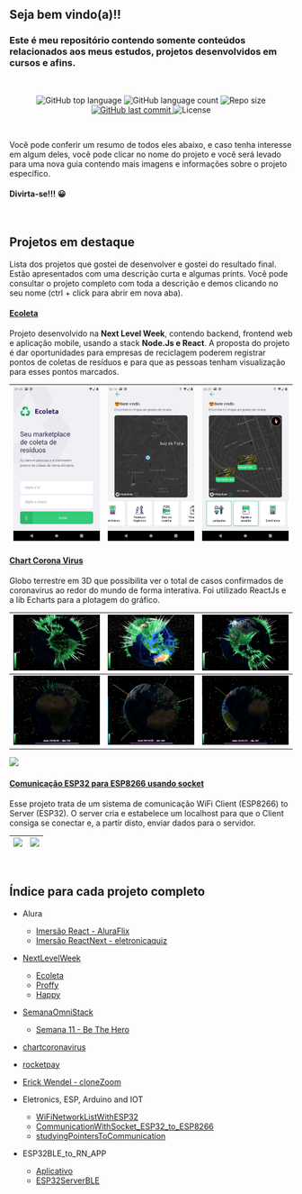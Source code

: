 ## Seja bem vindo(a)!! 

### Este é meu repositório contendo somente conteúdos relacionados aos meus estudos, projetos desenvolvidos em cursos e afins.

<br/>

<p align="center">
  <img alt="GitHub top language" src="https://img.shields.io/github/languages/top/W8jonas/estudos?style=flat-square">

  <img alt="GitHub language count" src="https://img.shields.io/github/languages/count/W8jonas/estudos?style=flat-square">

  <img alt="Repo size" src="https://img.shields.io/github/repo-size/W8jonas/estudos?style=flat-square">

  <a href="https://github.com/W8jonas/estudos/commits/master">
    <img alt="GitHub last commit" src="https://img.shields.io/github/last-commit/W8jonas/estudos?style=flat-square">
  </a>

  <img alt="License" src="https://img.shields.io/github/license/W8jonas/estudos?style=flat-square">
</p>
<br/>

Você pode conferir um resumo de todos eles abaixo, e caso tenha interesse em algum deles, você pode clicar no nome do projeto e você será levado para uma nova guia contendo mais imagens e informações sobre o projeto específico.


#### Divirta-se!!! 😀

<br/>

## Projetos em destaque

Lista dos projetos que gostei de desenvolver e gostei do resultado final. Estão apresentados com uma descrição curta e algumas prints. Você pode consultar o projeto completo com toda a descrição e demos clicando no seu nome (ctrl + click para abrir em nova aba).

#### [Ecoleta](https://github.com/W8jonas/estudos/tree/master/nextLevelWeek/Ecoleta)

Projeto desenvolvido na **Next Level Week**, contendo backend, frontend web e aplicação mobile, usando a stack **Node.Js e React**. A proposta do projeto é dar oportunidades para empresas de reciclagem poderem registrar pontos de coletas de resíduos e para que as pessoas tenham visualização para esses pontos marcados.

![](nextLevelWeek/Ecoleta/screenshots/Screenshot_1.png)  |  ![](nextLevelWeek/Ecoleta/screenshots/Screenshot_2.png) |  ![](nextLevelWeek/Ecoleta/screenshots/Screenshot_3.png)  | 
:---------------:|:----------------:|:-----------------:|


#### [Chart Corona Virus](https://github.com/W8jonas/estudos/tree/master/chartcoronavirus/web)

Globo terrestre em 3D que possibilita ver o total de casos confirmados de coronavirus ao redor do mundo de forma interativa. Foi utilizado ReactJs e a lib Echarts para a plotagem do gráfico.

![](chartcoronavirus/web/screenshots/Screenshot_1.png)  |  ![](chartcoronavirus/web/screenshots/Screenshot_2.png) |  ![](chartcoronavirus/web/screenshots/Screenshot_3.png)  | 
:---------------:|:----------------:|:-----------------:|
![](chartcoronavirus/web/screenshots/Screenshot_6.png)  |  ![](chartcoronavirus/web/screenshots/Screenshot_7.png) |  ![](chartcoronavirus/web/screenshots/Screenshot_8.png)  | 

![](chartcoronavirus/web/screenshots/gif.gif)

#### [Comunicação ESP32 para ESP8266 usando socket](https://github.com/W8jonas/estudos/tree/master/Eletronics%2C%20ESP%2C%20Arduino%20and%20IOT/ComunicationWithSocket_ESP32_to_ESP8266)

Esse projeto trata de um sistema de comunicação WiFi Client (ESP8266) to Server (ESP32). O server cria e estabelece um localhost para que o Client consiga se conectar e, a partir disto, enviar dados para o servidor.

![](Eletronics%2C%20ESP%2C%20Arduino%20and%20IOT/ComunicationWithSocket_ESP32_to_ESP8266/demo/Demo.gif)  |  ![](Eletronics%2C%20ESP%2C%20Arduino%20and%20IOT/ComunicationWithSocket_ESP32_to_ESP8266/demo/wifiCommunicationWithSocket_ESP32_to_ESP8266.gif) | 
:---------------:|:----------------:|


<br/>



## Índice para cada projeto completo

 - Alura
    - [Imersão React - AluraFlix](https://github.com/W8jonas/estudos/tree/master/Alura/imersaoReact/aluraflix)
    - [Imersão ReactNext - eletronicaquiz](https://github.com/W8jonas/estudos/tree/master/Alura/imersaoReactNextJs/eletronicaquiz)

 - [NextLevelWeek](https://github.com/W8jonas/estudos/tree/master/nextLevelWeek)
    - [Ecoleta](https://github.com/W8jonas/estudos/tree/master/nextLevelWeek/Ecoleta)
    - [Proffy](https://github.com/W8jonas/estudos/tree/master/nextLevelWeek/Proffy)
    - [Happy](https://github.com/W8jonas/estudos/tree/master/nextLevelWeek/Happy)

 - [SemanaOmniStack](https://github.com/W8jonas/estudos/tree/master/semanaOmniStack)
    - [Semana 11 - Be The Hero](https://github.com/W8jonas/estudos/tree/master/semanaOmniStack/semana11)

  - [chartcoronavirus](https://github.com/W8jonas/estudos/tree/master/chartcoronavirus/web)

  - [rocketpay](https://github.com/W8jonas/estudos/tree/master/rocketpay)

 - [Erick Wendel - cloneZoom](https://github.com/W8jonas/estudos/tree/master/Erick%20Wendel/cloneZoom)

  - Eletronics, ESP, Arduino and IOT
    - [WiFiNetworkListWithESP32](https://github.com/W8jonas/estudos/tree/master/Eletronics%2C%20ESP%2C%20Arduino%20and%20IOT/WiFiNetworkListWithESP32)
    - [CommunicationWithSocket_ESP32_to_ESP8266](https://github.com/W8jonas/estudos/tree/master/Eletronics%2C%20ESP%2C%20Arduino%20and%20IOT/ComunicationWithSocket_ESP32_to_ESP8266)
    - [studyingPointersToCommunication](https://github.com/W8jonas/estudos/tree/master/Eletronics%2C%20ESP%2C%20Arduino%20and%20IOT/studyingPointersToCommunication)

 - ESP32BLE_to_RN_APP
    - [Aplicativo](https://github.com/W8jonas/estudos/tree/master/ESP32BLE_to_RN_APP/mobile)
    - [ESP32ServerBLE](https://github.com/W8jonas/estudos/tree/master/ESP32BLE_to_RN_APP/ESP32ServerBLE)
